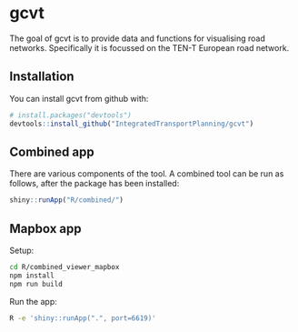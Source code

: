 
<!-- README.md is generated from README.Rmd. Please edit that file -->

<!-- Generate with R -e 'rmarkdown::render("README.Rmd")' -->

# gcvt

The goal of gcvt is to provide data and functions for visualising road
networks. Specifically it is focussed on the TEN-T European road
network.

## Installation

You can install gcvt from github with:

``` r
# install.packages("devtools")
devtools::install_github("IntegratedTransportPlanning/gcvt")
```

## Combined app

There are various components of the tool. A combined tool can be run as
follows, after the package has been installed:

``` r
shiny::runApp("R/combined/")
```

## Mapbox app

Setup:

``` sh
cd R/combined_viewer_mapbox
npm install
npm run build
```

Run the app:

``` sh
R -e 'shiny::runApp(".", port=6619)'
```
